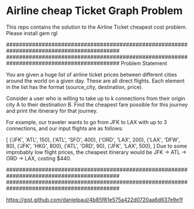 # Airline cheap Ticket Graph Problem
This repo contains the solution to the Airline Ticket cheapest cost problem.
Please install gem rgl

###########################################################################################
###########################################################################################
                       Problem Statement
 
 
You are given a huge list of airline ticket prices between different cities around the world on a given day. These are all direct flights. Each element in the list has the format (source_city, destination, price).

Consider a user who is willing to take up to k connections from their origin city A to their destination B. Find the cheapest fare possible for this journey and print the itinerary for that journey.

For example, our traveler wants to go from JFK to LAX with up to 3 connections, and our input flights are as follows:

[
    ('JFK', 'ATL', 150),
    ('ATL', 'SFO', 400),
    ('ORD', 'LAX', 200),
    ('LAX', 'DFW', 80),
    ('JFK', 'HKG', 800),
    ('ATL', 'ORD', 90),
    ('JFK', 'LAX', 500),
]
Due to some improbably low flight prices, the cheapest itinerary would be JFK -> ATL -> ORD -> LAX, costing $440.

###########################################################################################
###########################################################################################

https://gist.github.com/danielpaul/4b85f81e575a422d0720aa6d637e9e1f                       
